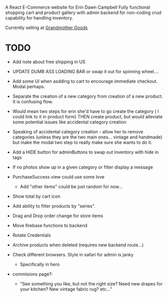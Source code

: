 A React E-Commerce website for Erin Dawn Campbell
Fully functional shopping cart and product gallery with admin backend for non-coding crud capability for handling inventory.

Currently selling at [Grandmother Goods](https://www.gmother.com/) 


# TODO



- Add note about free shipping in US

- UPDATE DUMB ASS LOADING BAR or swap it out for spinning wheel....

- Add some UI when asdding to cart to encourage immediate checkout. Modal perhaps.

- Separate the creation of a new category from creation of a new product. It is confusing flow. 
- Would mean two steps for erin she'd have to go create the category ( I could link to it in product form) THEN create product, but would alleviate some potential issues like accidental category creation

- Speaking of accidental category creation - allow her to remove categories (unless they are the two main ones... vintage and handmade) but make the modal two step to really make sure she wants to do it.

- Add a HIDE button for adminButtons to swap out inventory with hide in tags

- If no photos show up in a given category or filter display a message

- PurchaseSuccess view could use some love
    - Add "other items" could be just random for now...

- Show total by cart icon

- Add ability to filter products by "series".

- Drag and Drop order change for store items
- Move firebase functions to backend
- Rotate Credentials
- Archive products when deleted (requires new backend route...)
- Check different browsers. Style in safari for admin is janky 
    - Specifically in hero


- commisions page?:
    - "See something you like, but not the right size? Need new drapes for your kitchen? New vintage fabric rug? etc..."

